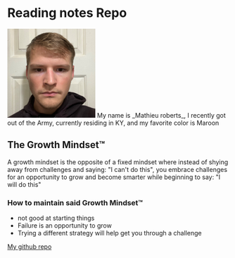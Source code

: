 # Reading notes Repo
<img src="https://github.com/VadenGrey/reading-notes/blob/main/IMG_E0999%20(2).JPG" alt="me" width="200"/>
My name is _Mathieu roberts_, I recently got out of the Army, currently residing in KY, and my favorite color is Maroon

## The Growth Mindset™
A growth mindset is the opposite of a fixed mindset where instead of shying away from challenges and saying: "I can't do this", you embrace challenges for an opportunity to grow and become smarter while beginning to say: "I will do this" 

### How to maintain said Growth Mindset™

* not good at starting things
* Failure is an opportunity to grow
* Trying a different strategy will help get you through a challenge

[My github repo](https://vadengrey.github.io/reading-notes/)

